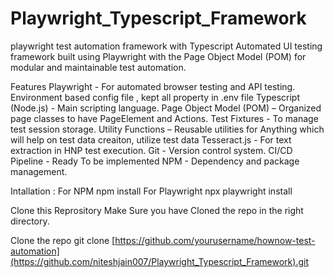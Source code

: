 # Playwright_Typescript_Framework
playwright test automation framework with Typescript
Automated UI testing framework built using Playwright with the Page Object Model (POM) for modular and maintainable test automation.

Features
Playwright - For automated browser testing and API testing.
Environment based config file , kept all property in .env file
Typescript (Node.js) - Main scripting language.
Page Object Model (POM) – Organized page classes to have PageElement and Actions.
Test Fixtures - To manage test session storage.
Utility Functions – Reusable utilities for Anything which will help on test data creaiton, utilize test data
Tesseract.js - For text extraction in HNP test execution.
Git - Version control system.
CI/CD Pipeline - Ready To be implemented
NPM - Dependency and package management.

Intallation : 
For NPM  npm install
For Playwright npx playwright install

Clone this Reprository
Make Sure you have Cloned the repo in the right directory.

Clone the repo
git clone [https://github.com/yourusername/hownow-test-automation](https://github.com/niteshjain007/Playwright_Typescript_Framework).git
